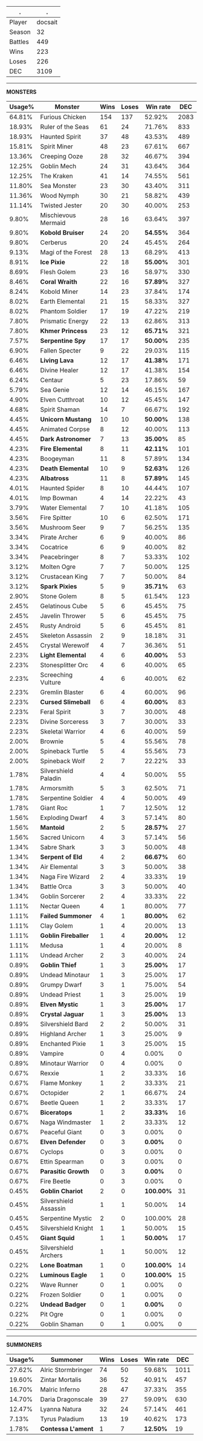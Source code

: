 .|.
|-|-
Player|docsait
Season|32
Battles|449
Wins|223
Loses|226
DEC|3109

---
**MONSTERS**

Usage%|Monster|Wins|Loses|Win rate|DEC|
-|-|-|-|-|-|
64.81%|Furious Chicken|154|137|52.92%|2083|
18.93%|Ruler of the Seas|61|24|71.76%|833|
18.93%|Haunted Spirit|37|48|43.53%|489|
15.81%|Spirit Miner|48|23|67.61%|667|
13.36%|Creeping Ooze|28|32|46.67%|394|
12.25%|Goblin Mech|24|31|43.64%|364|
12.25%|The Kraken|41|14|74.55%|561|
11.80%|Sea Monster|23|30|43.40%|311|
11.36%|Wood Nymph|30|21|58.82%|439|
11.14%|Twisted Jester|20|30|40.00%|253|
9.80%|Mischievous Mermaid|28|16|63.64%|397|
9.80%|**Kobold Bruiser**|24|20|**54.55%**|364|
9.80%|Cerberus|20|24|45.45%|264|
9.13%|Magi of the Forest|28|13|68.29%|413|
8.91%|**Ice Pixie**|22|18|**55.00%**|301|
8.69%|Flesh Golem|23|16|58.97%|330|
8.46%|**Coral Wraith**|22|16|**57.89%**|327|
8.24%|Kobold Miner|14|23|37.84%|174|
8.02%|Earth Elemental|21|15|58.33%|327|
8.02%|Phantom Soldier|17|19|47.22%|219|
7.80%|Prismatic Energy|22|13|62.86%|313|
7.80%|**Khmer Princess**|23|12|**65.71%**|321|
7.57%|**Serpentine Spy**|17|17|**50.00%**|235|
6.90%|Fallen Specter|9|22|29.03%|115|
6.46%|**Living Lava**|12|17|**41.38%**|171|
6.46%|Divine Healer|12|17|41.38%|154|
6.24%|Centaur|5|23|17.86%|59|
5.79%|Sea Genie|12|14|46.15%|167|
4.90%|Elven Cutthroat|10|12|45.45%|147|
4.68%|Spirit Shaman|14|7|66.67%|192|
4.45%|**Unicorn Mustang**|10|10|**50.00%**|138|
4.45%|Animated Corpse|8|12|40.00%|113|
4.45%|**Dark Astronomer**|7|13|**35.00%**|85|
4.23%|**Fire Elemental**|8|11|**42.11%**|101|
4.23%|Boogeyman|11|8|57.89%|134|
4.23%|**Death Elemental**|10|9|**52.63%**|126|
4.23%|**Albatross**|11|8|**57.89%**|145|
4.01%|Haunted Spider|8|10|44.44%|107|
4.01%|Imp Bowman|4|14|22.22%|43|
3.79%|Water Elemental|7|10|41.18%|105|
3.56%|Fire Spitter|10|6|62.50%|171|
3.56%|Mushroom Seer|9|7|56.25%|135|
3.34%|Pirate Archer|6|9|40.00%|86|
3.34%|Cocatrice|6|9|40.00%|82|
3.34%|Peacebringer|8|7|53.33%|102|
3.12%|Molten Ogre|7|7|50.00%|125|
3.12%|Crustacean King|7|7|50.00%|84|
3.12%|**Spark Pixies**|5|9|**35.71%**|63|
2.90%|Stone Golem|8|5|61.54%|123|
2.45%|Gelatinous Cube|5|6|45.45%|75|
2.45%|Javelin Thrower|5|6|45.45%|75|
2.45%|Rusty Android|5|6|45.45%|81|
2.45%|Skeleton Assassin|2|9|18.18%|31|
2.45%|Crystal Werewolf|4|7|36.36%|51|
2.23%|**Light Elemental**|4|6|**40.00%**|53|
2.23%|Stonesplitter Orc|4|6|40.00%|65|
2.23%|Screeching Vulture|4|6|40.00%|62|
2.23%|Gremlin Blaster|6|4|60.00%|96|
2.23%|**Cursed Slimeball**|6|4|**60.00%**|83|
2.23%|Feral Spirit|3|7|30.00%|48|
2.23%|Divine Sorceress|3|7|30.00%|33|
2.23%|Skeletal Warrior|4|6|40.00%|59|
2.00%|Brownie|5|4|55.56%|78|
2.00%|Spineback Turtle|5|4|55.56%|73|
2.00%|Spineback Wolf|2|7|22.22%|33|
1.78%|Silvershield Paladin|4|4|50.00%|55|
1.78%|Armorsmith|5|3|62.50%|71|
1.78%|Serpentine Soldier|4|4|50.00%|49|
1.78%|Giant Roc|1|7|12.50%|12|
1.56%|Exploding Dwarf|4|3|57.14%|80|
1.56%|**Mantoid**|2|5|**28.57%**|27|
1.56%|Sacred Unicorn|4|3|57.14%|56|
1.34%|Sabre Shark|3|3|50.00%|48|
1.34%|**Serpent of Eld**|4|2|**66.67%**|60|
1.34%|Air Elemental|3|3|50.00%|38|
1.34%|Naga Fire Wizard|2|4|33.33%|19|
1.34%|Battle Orca|3|3|50.00%|40|
1.34%|Goblin Sorcerer|2|4|33.33%|22|
1.11%|Nectar Queen|4|1|80.00%|77|
1.11%|**Failed Summoner**|4|1|**80.00%**|62|
1.11%|Clay Golem|1|4|20.00%|13|
1.11%|**Goblin Fireballer**|1|4|**20.00%**|12|
1.11%|Medusa|1|4|20.00%|8|
1.11%|Undead Archer|2|3|40.00%|24|
0.89%|**Goblin Thief**|1|3|**25.00%**|17|
0.89%|Undead Minotaur|1|3|25.00%|17|
0.89%|Grumpy Dwarf|3|1|75.00%|54|
0.89%|Undead Priest|1|3|25.00%|19|
0.89%|**Elven Mystic**|1|3|**25.00%**|17|
0.89%|**Crystal Jaguar**|1|3|**25.00%**|13|
0.89%|Silvershield Bard|2|2|50.00%|31|
0.89%|Highland Archer|1|3|25.00%|9|
0.89%|Enchanted Pixie|1|3|25.00%|15|
0.89%|Vampire|0|4|0.00%|0|
0.89%|Minotaur Warrior|0|4|0.00%|0|
0.67%|Rexxie|1|2|33.33%|16|
0.67%|Flame Monkey|1|2|33.33%|21|
0.67%|Octopider|2|1|66.67%|24|
0.67%|Beetle Queen|1|2|33.33%|17|
0.67%|**Biceratops**|1|2|**33.33%**|16|
0.67%|Naga Windmaster|1|2|33.33%|12|
0.67%|Peaceful Giant|0|3|0.00%|0|
0.67%|**Elven Defender**|0|3|**0.00%**|0|
0.67%|Cyclops|0|3|0.00%|0|
0.67%|Ettin Spearman|0|3|0.00%|0|
0.67%|**Parasitic Growth**|0|3|**0.00%**|0|
0.67%|Fire Beetle|0|3|0.00%|0|
0.45%|**Goblin Chariot**|2|0|**100.00%**|31|
0.45%|Silvershield Assassin|1|1|50.00%|14|
0.45%|Serpentine Mystic|2|0|100.00%|28|
0.45%|Silvershield Knight|1|1|50.00%|15|
0.45%|**Giant Squid**|1|1|**50.00%**|17|
0.45%|Silvershield Archers|1|1|50.00%|12|
0.22%|**Lone Boatman**|1|0|**100.00%**|14|
0.22%|**Luminous Eagle**|1|0|**100.00%**|15|
0.22%|Wave Runner|0|1|0.00%|0|
0.22%|Frozen Soldier|0|1|0.00%|0|
0.22%|**Undead Badger**|0|1|**0.00%**|0|
0.22%|Pit Ogre|0|1|0.00%|0|
0.22%|Goblin Shaman|0|1|0.00%|0|

---
**SUMMONERS**

Usage%|Summoner|Wins|Loses|Win rate|DEC|
-|-|-|-|-|-|
27.62%|Alric Stormbringer|74|50|59.68%|1011|
19.60%|Zintar Mortalis|36|52|40.91%|457|
16.70%|Malric Inferno|28|47|37.33%|355|
14.70%|Daria Dragonscale|39|27|59.09%|630|
12.47%|Lyanna Natura|32|24|57.14%|461|
7.13%|Tyrus Paladium|13|19|40.62%|173|
1.78%|**Contessa L'ament**|1|7|**12.50%**|19|
